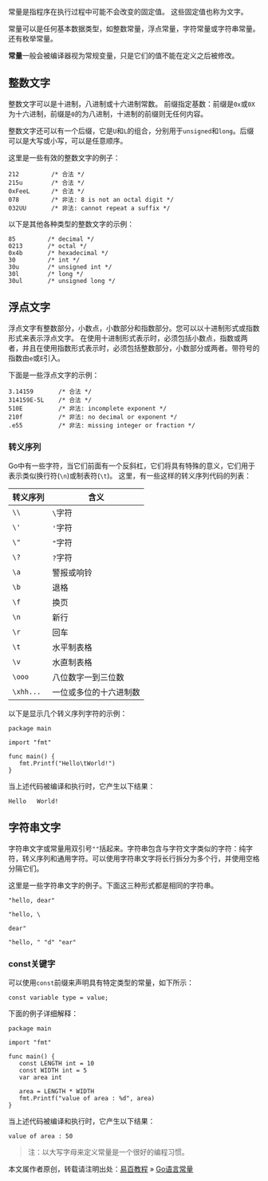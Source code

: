 常量是指程序在执行过程中可能不会改变的固定值。 这些固定值也称为文字。

常量可以是任何基本数据类型，如整数常量，浮点常量，字符常量或字符串常量。 还有枚举常量。

**常量**一般会被编译器视为常规变量，只是它们的值不能在定义之后被修改。

<a href="" class="reference-link"></a><span class="header-link octicon octicon-link"></span>整数文字
----------------------------------------------------------------------------------------------------

整数文字可以是十进制，八进制或十六进制常数。 前缀指定基数：前缀是`0x`或`0X`为十六进制，前缀是`0`的为八进制，十进制的前缀则无任何内容。

整数文字还可以有一个后缀，它是`U`和`L`的组合，分别用于`unsigned`和`long`。后缀可以是大写或小写，可以是任意顺序。

这里是一些有效的整数文字的例子：

    212         /* 合法 */
    215u        /* 合法 */
    0xFeeL      /* 合法 */
    078         /* 非法: 8 is not an octal digit */
    032UU       /* 非法: cannot repeat a suffix */

以下是其他各种类型的整数文字的示例：

    85         /* decimal */
    0213       /* octal */
    0x4b       /* hexadecimal */
    30         /* int */
    30u        /* unsigned int */
    30l        /* long */
    30ul       /* unsigned long */

<a href="" class="reference-link"></a><span class="header-link octicon octicon-link"></span>浮点文字
----------------------------------------------------------------------------------------------------

浮点文字有整数部分，小数点，小数部分和指数部分。您可以以十进制形式或指数形式来表示浮点文字。
在使用十进制形式表示时，必须包括小数点，指数或两者，并且在使用指数形式表示时，必须包括整数部分，小数部分或两者。带符号的指数由`e`或`E`引入。

下面是一些浮点文字的示例：

    3.14159       /* 合法 */
    314159E-5L    /* 合法 */
    510E          /* 非法: incomplete exponent */
    210f          /* 非法: no decimal or exponent */
    .e55          /* 非法: missing integer or fraction */

### <a href="" class="reference-link"></a><span class="header-link octicon octicon-link"></span>转义序列

Go中有一些字符，当它们前面有一个反斜杠，它们将具有特殊的意义，它们用于表示类似换行符(`\n`)或制表符(`\t`)。 这里，有一些这样的转义序列代码的列表：

| 转义序列  | 含义                   |
|-----------|------------------------|
| `\\`      | `\`字符                |
| `\'`      | `'`字符                |
| `\"`      | `"`字符                |
| `\?`      | `?`字符                |
| `\a`      | 警报或响铃             |
| `\b`      | 退格                   |
| `\f`      | 换页                   |
| `\n`      | 新行                   |
| `\r`      | 回车                   |
| `\t`      | 水平制表格             |
| `\v`      | 水直制表格             |
| `\ooo`    | 八位数字一到三位数     |
| `\xhh...` | 一位或多位的十六进制数 |

以下是显示几个转义序列字符的示例：

    package main

    import "fmt"

    func main() {
       fmt.Printf("Hello\tWorld!")
    }

当上述代码被编译和执行时，它产生以下结果：

    Hello   World!

<a href="" class="reference-link"></a><span class="header-link octicon octicon-link"></span>字符串文字
------------------------------------------------------------------------------------------------------

字符串文字或常量用双引号`""`括起来。字符串包含与字符文字类似的字符：纯字符，转义序列和通用字符。可以使用字符串文字将长行拆分为多个行，并使用空格分隔它们。

这里是一些字符串文字的例子。下面这三种形式都是相同的字符串。

    "hello, dear"

    "hello, \

    dear"

    "hello, " "d" "ear"

### <a href="" class="reference-link"></a><span class="header-link octicon octicon-link"></span>const关键字

可以使用`const`前缀来声明具有特定类型的常量，如下所示：

    const variable type = value;

下面的例子详细解释：

    package main

    import "fmt"

    func main() {
       const LENGTH int = 10
       const WIDTH int = 5   
       var area int

       area = LENGTH * WIDTH
       fmt.Printf("value of area : %d", area)   
    }

当上述代码被编译和执行时，它产生以下结果：

    value of area : 50

> 注：以大写字母来定义常量是一个很好的编程习惯。

本文属作者原创，转载请注明出处：[易百教程](http://www.yiibai.com) » [Go语言常量](##)


